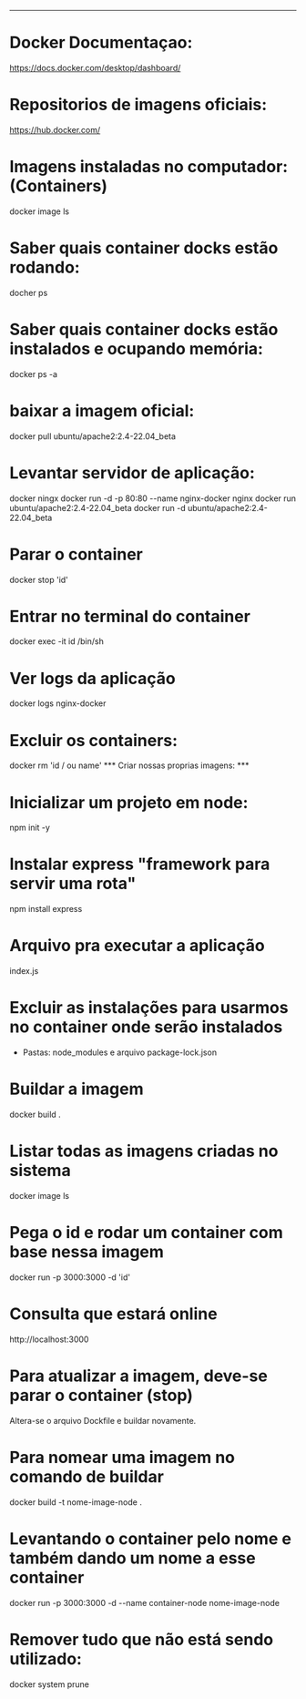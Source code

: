***********************************************************************************
# Docker Documentaçao:
https://docs.docker.com/desktop/dashboard/
# Repositorios de imagens oficiais:
https://hub.docker.com/ 
# Imagens instaladas no computador: (Containers)
docker image ls
# Saber quais container docks estão rodando:
docher ps
# Saber quais container docks estão instalados e ocupando memória:
docker ps -a
# baixar a imagem oficial:
docker pull ubuntu/apache2:2.4-22.04_beta
# Levantar servidor de aplicação:
docker ningx
docker run -d -p 80:80 --name nginx-docker nginx
docker run ubuntu/apache2:2.4-22.04_beta
docker run -d ubuntu/apache2:2.4-22.04_beta
# Parar o container
docker stop 'id'
# Entrar no terminal do container
docker exec -it id /bin/sh
# Ver logs da aplicação
docker logs nginx-docker
# Excluir os containers:
docker rm 'id / ou name'
 *** Criar nossas proprias imagens: ***
 # Inicializar um projeto em node:
 npm init -y
 # Instalar express "framework para servir uma rota"
npm install express
# Arquivo pra executar a aplicação
index.js
# Excluir as instalações para usarmos no container onde serão instalados
- Pastas: node_modules e arquivo package-lock.json
# Buildar a imagem
docker build .
# Listar todas as imagens criadas no sistema
docker image ls
# Pega o id e rodar um container com base nessa imagem
docker run -p 3000:3000 -d 'id'
# Consulta que estará online
http://localhost:3000
# Para atualizar a imagem, deve-se parar o container (stop)
Altera-se o arquivo Dockfile e buildar novamente.
# Para nomear uma imagem no comando de buildar
docker build -t nome-image-node .
# Levantando o container pelo nome e também dando um nome a esse container
docker run -p 3000:3000 -d --name container-node nome-image-node
# Remover tudo que não está sendo utilizado:
docker system prune
